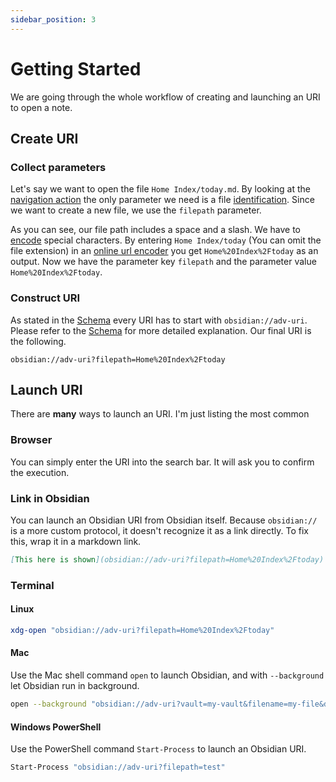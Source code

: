 ```yaml
---
sidebar_position: 3
---
```

# Getting Started

We are going through the whole workflow of creating and launching an URI to open a note.

## Create URI

### Collect parameters

Let's say we want to open the file `Home Index/today.md`. By looking at the [navigation action](Actions/Navigation.md) the only parameter we need is a file [identification](File%20identifiers.md). Since we want to create a new file, we use the `filepath` parameter.

As you can see, our file path includes a space and a slash. We have to [encode](Concepts/Encoding.md) special characters. By entering `Home Index/today` (You can omit the file extension) in an [online url encoder](https://www.urlencoder.io/) you get `Home%20Index%2Ftoday` as an output. Now we have the parameter key `filepath` and the parameter value `Home%20Index%2Ftoday`.

### Construct URI

As stated in the [Schema](Concepts/Schema.md) every URI has to start with `obsidian://adv-uri`. Please refer to the [Schema](Concepts/Schema.md) for more detailed explanation. Our final URI is the following.

```uri
obsidian://adv-uri?filepath=Home%20Index%2Ftoday
```

## Launch URI

There are **many** ways to launch an URI. I'm just listing the most common

### Browser

You can simply enter the URI into the search bar. It will ask you to confirm the execution.

### Link in Obsidian

You can launch an Obsidian URI from Obsidian itself. Because `obsidian://` is a more custom protocol, it doesn't recognize it as a link directly. To fix this, wrap it in a markdown link.

```md
[This here is shown](obsidian://adv-uri?filepath=Home%20Index%2Ftoday)
```

### Terminal

#### Linux

```bash
xdg-open "obsidian://adv-uri?filepath=Home%20Index%2Ftoday"
```

#### Mac
Use the Mac shell command `open` to launch Obsidian, and with `--background` let Obsidian run in background.

```bash
open --background "obsidian://adv-uri?vault=my-vault&filename=my-file&data=my-data"
```

#### Windows PowerShell
Use the PowerShell command `Start-Process` to launch an Obsidian URI.

```bash
Start-Process "obsidian://adv-uri?filepath=test"
```
